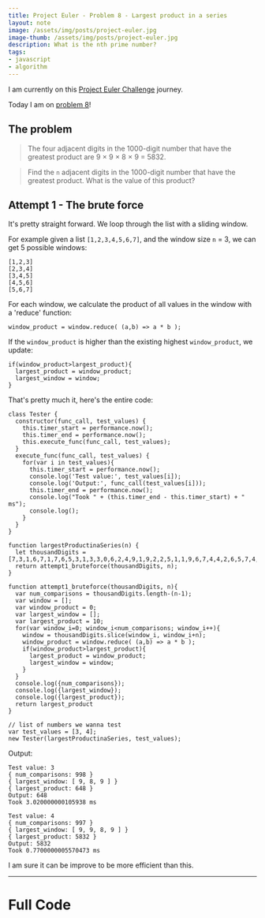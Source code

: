 ```yaml
---
title: Project Euler - Problem 8 - Largest product in a series
layout: note
image: /assets/img/posts/project-euler.jpg
image-thumb: /assets/img/posts/project-euler.jpg
description: What is the nth prime number?
tags:
- javascript
- algorithm
---
```


I am currently on this [Project Euler Challenge](https://projecteuler.net/) journey.

Today I am on [problem 8](https://projecteuler.net/problem=8)!

## The problem
> The four adjacent digits in the 1000-digit number that have the greatest product are 9 × 9 × 8 × 9 = 5832.

> Find the `n` adjacent digits in the 1000-digit number that have the greatest product. What is the value of this product?

## Attempt 1 - The brute force

It's pretty straight forward. We loop through the list with a sliding window.

For example given a list `[1,2,3,4,5,6,7]`, and the window size `n` = 3, we can get 5 possible windows:
```
[1,2,3]
[2,3,4]
[3,4,5]
[4,5,6]
[5,6,7]
```

For each window, we calculate the product of all values in the window with a 'reduce' function:
```
window_product = window.reduce( (a,b) => a * b );
```

If the `window_product` is higher than the existing highest `window_product`, we update:
```
if(window_product>largest_product){
  largest_product = window_product;
  largest_window = window;
}
```

That's pretty much it, here's the entire code:
```
class Tester {
  constructor(func_call, test_values) {
    this.timer_start = performance.now();
    this.timer_end = performance.now();
    this.execute_func(func_call, test_values);
  }
  execute_func(func_call, test_values) {
    for(var i in test_values){
      this.timer_start = performance.now();
      console.log('Test value:', test_values[i]);
      console.log('Output:', func_call(test_values[i]));
      this.timer_end = performance.now();
      console.log("Took " + (this.timer_end - this.timer_start) + " ms");
      console.log();
    }
  }
}

function largestProductinaSeries(n) {
  let thousandDigits = [7,3,1,6,7,1,7,6,5,3,1,3,3,0,6,2,4,9,1,9,2,2,5,1,1,9,6,7,4,4,2,6,5,7,4,7,4,2,3,5,5,3,4,9,1,9,4,9,3,4,9,6,9,8,3,5,2,0,3,1,2,7,7,4,5,0,6,3,2,6,2,3,9,5,7,8,3,1,8,0,1,6,9,8,4,8,0,1,8,6,9,4,7,8,8,5,1,8,4,3,8,5,8,6,1,5,6,0,7,8,9,1,1,2,9,4,9,4,9,5,4,5,9,5,0,1,7,3,7,9,5,8,3,3,1,9,5,2,8,5,3,2,0,8,8,0,5,5,1,1,1,2,5,4,0,6,9,8,7,4,7,1,5,8,5,2,3,8,6,3,0,5,0,7,1,5,6,9,3,2,9,0,9,6,3,2,9,5,2,2,7,4,4,3,0,4,3,5,5,7,6,6,8,9,6,6,4,8,9,5,0,4,4,5,2,4,4,5,2,3,1,6,1,7,3,1,8,5,6,4,0,3,0,9,8,7,1,1,1,2,1,7,2,2,3,8,3,1,1,3,6,2,2,2,9,8,9,3,4,2,3,3,8,0,3,0,8,1,3,5,3,3,6,2,7,6,6,1,4,2,8,2,8,0,6,4,4,4,4,8,6,6,4,5,2,3,8,7,4,9,3,0,3,5,8,9,0,7,2,9,6,2,9,0,4,9,1,5,6,0,4,4,0,7,7,2,3,9,0,7,1,3,8,1,0,5,1,5,8,5,9,3,0,7,9,6,0,8,6,6,7,0,1,7,2,4,2,7,1,2,1,8,8,3,9,9,8,7,9,7,9,0,8,7,9,2,2,7,4,9,2,1,9,0,1,6,9,9,7,2,0,8,8,8,0,9,3,7,7,6,6,5,7,2,7,3,3,3,0,0,1,0,5,3,3,6,7,8,8,1,2,2,0,2,3,5,4,2,1,8,0,9,7,5,1,2,5,4,5,4,0,5,9,4,7,5,2,2,4,3,5,2,5,8,4,9,0,7,7,1,1,6,7,0,5,5,6,0,1,3,6,0,4,8,3,9,5,8,6,4,4,6,7,0,6,3,2,4,4,1,5,7,2,2,1,5,5,3,9,7,5,3,6,9,7,8,1,7,9,7,7,8,4,6,1,7,4,0,6,4,9,5,5,1,4,9,2,9,0,8,6,2,5,6,9,3,2,1,9,7,8,4,6,8,6,2,2,4,8,2,8,3,9,7,2,2,4,1,3,7,5,6,5,7,0,5,6,0,5,7,4,9,0,2,6,1,4,0,7,9,7,2,9,6,8,6,5,2,4,1,4,5,3,5,1,0,0,4,7,4,8,2,1,6,6,3,7,0,4,8,4,4,0,3,1,9,9,8,9,0,0,0,8,8,9,5,2,4,3,4,5,0,6,5,8,5,4,1,2,2,7,5,8,8,6,6,6,8,8,1,1,6,4,2,7,1,7,1,4,7,9,9,2,4,4,4,2,9,2,8,2,3,0,8,6,3,4,6,5,6,7,4,8,1,3,9,1,9,1,2,3,1,6,2,8,2,4,5,8,6,1,7,8,6,6,4,5,8,3,5,9,1,2,4,5,6,6,5,2,9,4,7,6,5,4,5,6,8,2,8,4,8,9,1,2,8,8,3,1,4,2,6,0,7,6,9,0,0,4,2,2,4,2,1,9,0,2,2,6,7,1,0,5,5,6,2,6,3,2,1,1,1,1,1,0,9,3,7,0,5,4,4,2,1,7,5,0,6,9,4,1,6,5,8,9,6,0,4,0,8,0,7,1,9,8,4,0,3,8,5,0,9,6,2,4,5,5,4,4,4,3,6,2,9,8,1,2,3,0,9,8,7,8,7,9,9,2,7,2,4,4,2,8,4,9,0,9,1,8,8,8,4,5,8,0,1,5,6,1,6,6,0,9,7,9,1,9,1,3,3,8,7,5,4,9,9,2,0,0,5,2,4,0,6,3,6,8,9,9,1,2,5,6,0,7,1,7,6,0,6,0,5,8,8,6,1,1,6,4,6,7,1,0,9,4,0,5,0,7,7,5,4,1,0,0,2,2,5,6,9,8,3,1,5,5,2,0,0,0,5,5,9,3,5,7,2,9,7,2,5,7,1,6,3,6,2,6,9,5,6,1,8,8,2,6,7,0,4,2,8,2,5,2,4,8,3,6,0,0,8,2,3,2,5,7,5,3,0,4,2,0,7,5,2,9,6,3,4,5,0];
  return attempt1_bruteforce(thousandDigits, n);
}

function attempt1_bruteforce(thousandDigits, n){
  var num_comparisons = thousandDigits.length-(n-1);
  var window = [];
  var window_product = 0;
  var largest_window = [];
  var largest_product = 10;
  for(var window_i=0; window_i<num_comparisons; window_i++){
    window = thousandDigits.slice(window_i, window_i+n);
    window_product = window.reduce( (a,b) => a * b );
    if(window_product>largest_product){
      largest_product = window_product;
      largest_window = window;
    }
  }
  console.log({num_comparisons});
  console.log({largest_window});
  console.log({largest_product});
  return largest_product
}

// list of numbers we wanna test
var test_values = [3, 4];
new Tester(largestProductinaSeries, test_values);
```

Output:
```
Test value: 3
{ num_comparisons: 998 }
{ largest_window: [ 9, 8, 9 ] }
{ largest_product: 648 }
Output: 648
Took 3.020000000105938 ms

Test value: 4
{ num_comparisons: 997 }
{ largest_window: [ 9, 9, 8, 9 ] }
{ largest_product: 5832 }
Output: 5832
Took 0.7700000005570473 ms
```

I am sure it can be improve to be more efficient than this.

---

# Full Code

<script src="https://gist.github.com/jinglescode/ddd7a80e4779d7aca89bc1d8261f44a1.js"></script>
